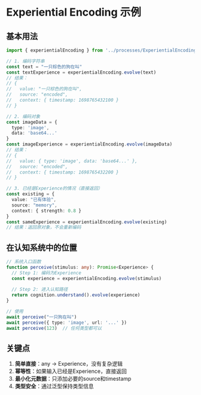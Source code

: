 # Experiential Encoding 示例

## 基本用法

```typescript
import { experientialEncoding } from '../processes/ExperientialEncoding.js'

// 1. 编码字符串
const text = "一只棕色的狗在叫"
const textExperience = experientialEncoding.evolve(text)
// 结果：
// {
//   value: "一只棕色的狗在叫",
//   source: "encoded",
//   context: { timestamp: 1698765432100 }
// }

// 2. 编码对象
const imageData = { 
  type: 'image', 
  data: 'base64...' 
}
const imageExperience = experientialEncoding.evolve(imageData)
// 结果：
// {
//   value: { type: 'image', data: 'base64...' },
//   source: "encoded",
//   context: { timestamp: 1698765432200 }
// }

// 3. 已经是Experience的情况（直接返回）
const existing = {
  value: "已有体验",
  source: "memory",
  context: { strength: 0.8 }
}
const sameExperience = experientialEncoding.evolve(existing)
// 结果：返回原对象，不会重新编码
```

## 在认知系统中的位置

```typescript
// 系统入口函数
function perceive(stimulus: any): Promise<Experience> {
  // Step 1: 编码为Experience
  const experience = experientialEncoding.evolve(stimulus)
  
  // Step 2: 进入认知路径
  return cognition.understand().evolve(experience)
}

// 使用
await perceive("一只狗在叫")
await perceive({ type: 'image', url: '...' })
await perceive(123)  // 任何类型都可以
```

## 关键点

1. **简单直接**：any → Experience，没有复杂逻辑
2. **幂等性**：如果输入已经是Experience，直接返回
3. **最小化元数据**：只添加必要的source和timestamp
4. **类型安全**：通过泛型保持类型信息